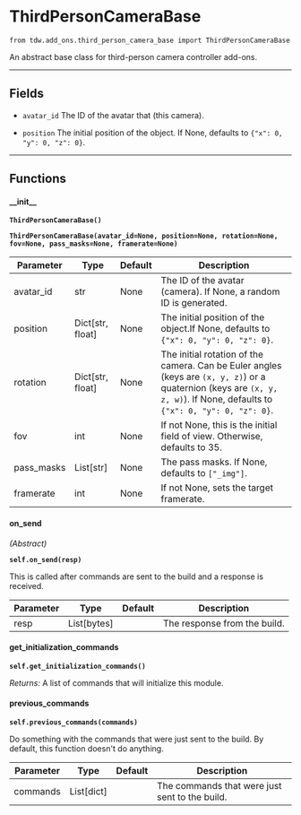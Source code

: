 # ThirdPersonCameraBase

`from tdw.add_ons.third_person_camera_base import ThirdPersonCameraBase`

An abstract base class for third-person camera controller add-ons.

***

## Fields

- `avatar_id` The ID of the avatar that (this camera).

- `position` The initial position of the object. If None, defaults to `{"x": 0, "y": 0, "z": 0}`.

***

## Functions

#### \_\_init\_\_

**`ThirdPersonCameraBase()`**

**`ThirdPersonCameraBase(avatar_id=None, position=None, rotation=None, fov=None, pass_masks=None, framerate=None)`**

| Parameter | Type | Default | Description |
| --- | --- | --- | --- |
| avatar_id |  str  | None | The ID of the avatar (camera). If None, a random ID is generated. |
| position |  Dict[str, float] | None | The initial position of the object.If None, defaults to `{"x": 0, "y": 0, "z": 0}`. |
| rotation |  Dict[str, float] | None | The initial rotation of the camera. Can be Euler angles (keys are `(x, y, z)`) or a quaternion (keys are `(x, y, z, w)`). If None, defaults to `{"x": 0, "y": 0, "z": 0}`. |
| fov |  int  | None | If not None, this is the initial field of view. Otherwise, defaults to 35. |
| pass_masks |  List[str] | None | The pass masks. If None, defaults to `["_img"]`. |
| framerate |  int  | None | If not None, sets the target framerate. |

#### on_send

_(Abstract)_

**`self.on_send(resp)`**

This is called after commands are sent to the build and a response is received.

| Parameter | Type | Default | Description |
| --- | --- | --- | --- |
| resp |  List[bytes] |  | The response from the build. |

#### get_initialization_commands

**`self.get_initialization_commands()`**

_Returns:_  A list of commands that will initialize this module.

#### previous_commands

**`self.previous_commands(commands)`**

Do something with the commands that were just sent to the build. By default, this function doesn't do anything.

| Parameter | Type | Default | Description |
| --- | --- | --- | --- |
| commands |  List[dict] |  | The commands that were just sent to the build. |

